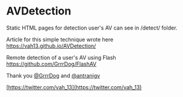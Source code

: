 # AVDetection

Static HTML pages for detection user's AV can see in /detect/ folder.

Article for this simple technique wrote here https://vah13.github.io/AVDetection/

Remote detection of a user's AV using Flash https://github.com/GrrrDog/FlashAV


Thank you [@GrrrDog](https://github.com/GrrrDog) and [@antranigv](https://github.com/antranigv)




[https://twitter.com/vah_13](https://twitter.com/vah_13)
